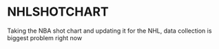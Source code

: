 # NHLSHOTCHART
Taking the NBA shot chart and updating it for the NHL, data collection is biggest problem right now
